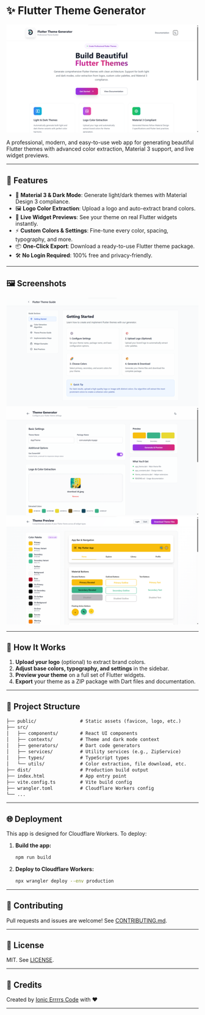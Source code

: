 # ✨ Flutter Theme Generator

![Flutter Theme Generator Banner](screenshots/HomePage.png)

A professional, modern, and easy-to-use web app for generating beautiful Flutter themes with advanced color extraction, Material 3 support, and live widget previews.

---

## 🚀 Features

- 🎨 **Material 3 & Dark Mode**: Generate light/dark themes with Material Design 3 compliance.
- 🖼️ **Logo Color Extraction**: Upload a logo and auto-extract brand colors.
- 🧩 **Live Widget Previews**: See your theme on real Flutter widgets instantly.
- ⚡ **Custom Colors & Settings**: Fine-tune every color, spacing, typography, and more.
- 📦 **One-Click Export**: Download a ready-to-use Flutter theme package.
- 🛠️ **No Login Required**: 100% free and privacy-friendly.

---

## 🖼️ Screenshots

![Getting Started](screenshots/GettingStarted.png)
![Theme Generator](screenshots/ThemeGenerator.png)
![Theme Preview](screenshots/ThemePreview.png)

---

## 📝 How It Works

1. **Upload your logo** (optional) to extract brand colors.
2. **Adjust base colors, typography, and settings** in the sidebar.
3. **Preview your theme** on a full set of Flutter widgets.
4. **Export** your theme as a ZIP package with Dart files and documentation.

---

## 📂 Project Structure

```
├── public/                # Static assets (favicon, logo, etc.)
├── src/
│   ├── components/        # React UI components
│   ├── contexts/          # Theme and dark mode context
│   ├── generators/        # Dart code generators
│   ├── services/          # Utility services (e.g., ZipService)
│   ├── types/             # TypeScript types
│   └── utils/             # Color extraction, file download, etc.
├── dist/                  # Production build output
├── index.html             # App entry point
├── vite.config.ts         # Vite build config
├── wrangler.toml          # Cloudflare Workers config
└── ...
```

---

## 🌐 Deployment

This app is designed for Cloudflare Workers. To deploy:

1. **Build the app:**
   ```sh
   npm run build
   ```
2. **Deploy to Cloudflare Workers:**
   ```sh
   npx wrangler deploy --env production
   ```

---

## 🤝 Contributing

Pull requests and issues are welcome! See [CONTRIBUTING.md](CONTRIBUTING.md).

---

## 📄 License

MIT. See [LICENSE](LICENSE).

---

## 🙏 Credits

Created by [Ionic Errrrs Code](https://github.com/mukhbit0) with ❤️

---